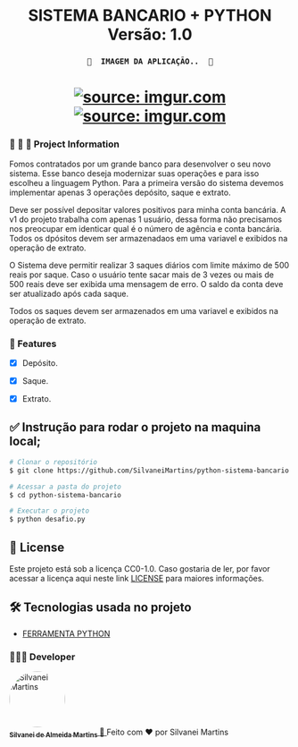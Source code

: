 <h1 align="center">
   SISTEMA BANCARIO + PYTHON
    <br />
   Versão: 1.0
</h1>

<h3 align="center">

	🚧  IMAGEM DA APLICAÇÃO..  🚧
</h3>

<h1 align="center">
 	<a href="https://imgur.com/9u4Ctvn"><img src="https://i.imgur.com/9u4Ctvn.png" title="source: imgur.com" /></a>
	<br />
    <a href="https://imgur.com/uSH6ULa"><img src="https://i.imgur.com/uSH6ULa.png" title="source: imgur.com" /></a>
    <br />
</h1>

### 🚀 🚀 🚀 Project Information

Fomos contratados por um grande banco para desenvolver o seu novo sistema. Esse banco deseja modernizar suas operações e para isso escolheu a linguagem Python. Para a primeira versão do sistema devemos implementar apenas 3 operações depósito, saque e extrato.

Deve ser possível depositar valores positivos para minha conta bancária. A v1 do projeto trabalha com apenas 1 usuário, dessa forma não precisamos nos preocupar em identicar qual é o número de agência e conta bancária. Todos os dpósitos devem ser armazenadaos em uma variavel e exibidos na operação de extrato.

O Sistema deve permitir realizar 3 saques diários com limite máximo de 500 reais por saque. Caso o usuário tente sacar mais de 3 vezes ou mais de 500 reais deve ser exibida uma mensagem de erro. O saldo da conta deve ser atualizado após cada saque.

Todos os saques devem ser armazenados em uma variavel e exibidos na operação de extrato.

### 📄 Features

-   [X] Depósito.
-   [X] Saque.
-   [X] Extrato.


## ✅ Instrução para rodar o projeto na maquina local;

```bash
# Clonar o repositório
$ git clone https://github.com/SilvaneiMartins/python-sistema-bancario.git

# Acessar a pasta do projeto
$ cd python-sistema-bancario

# Executar o projeto
$ python desafio.py
```
## :memo: License

Este projeto está sob a licença CC0-1.0. Caso gostaria de ler, por favor acessar a licença aqui neste link [LICENSE](https://github.com/SilvaneiMartins/python-sistema-bancario.git/blob/master/LICENSE) para maiores informações.

## 🛠 Tecnologias usada no projeto

-   [FERRAMENTA PYTHON](https://www.python.org/)


### 🚀🚀🚀 Developer

<a href="https://github.com/SilvaneiMartins">
    <img
        style="border-radius:50%"
        src="https://github.com/SilvaneiMartins.png"
        width="100px;"
        alt="Silvanei Martins"
    />
    <br />
    <sub>
        <b>Silvanei de Almeida Martins</b>
    </sub>
</a>
     <a href="https://github.com/SilvaneiMartins" title="Silvanei martins" >
    🚀
 </a>
Feito com ❤️ por Silvanei Martins
